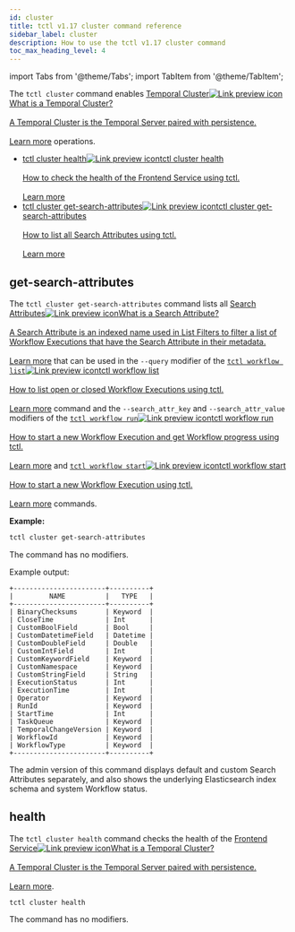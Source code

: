 ```yaml
---
id: cluster
title: tctl v1.17 cluster command reference
sidebar_label: cluster
description: How to use the tctl v1.17 cluster command
toc_max_heading_level: 4
---
```


<!-- THIS FILE IS GENERATED. DO NOT EDIT THIS FILE DIRECTLY -->

import Tabs from '@theme/Tabs';
import TabItem from '@theme/TabItem';

The `tctl cluster` command enables <a class="tdlp" href="/clusters#">Temporal Cluster<span class="tdlpiw"><img src="/img/link-preview-icon.svg" alt="Link preview icon" /></span><span class="tdlpc"><span class="tdlppt">What is a Temporal Cluster?</span><br /><br /><span class="tdlppd">A Temporal Cluster is the Temporal Server paired with persistence.</span><span class="tdlplm"><br /><br /><a class="tdlplma" href="/clusters#">Learn more</a></span></span></a> operations.

- <a class="tdlp" href="#health">tctl cluster health<span class="tdlpiw"><img src="/img/link-preview-icon.svg" alt="Link preview icon" /></span><span class="tdlpc"><span class="tdlppt">tctl cluster health</span><br /><br /><span class="tdlppd">How to check the health of the Frontend Service using tctl.</span><span class="tdlplm"><br /><br /><a class="tdlplma" href="#health">Learn more</a></span></span></a>
- <a class="tdlp" href="#get-search-attributes">tctl cluster get-search-attributes<span class="tdlpiw"><img src="/img/link-preview-icon.svg" alt="Link preview icon" /></span><span class="tdlpc"><span class="tdlppt">tctl cluster get-search-attributes</span><br /><br /><span class="tdlppd">How to list all Search Attributes using tctl.</span><span class="tdlplm"><br /><br /><a class="tdlplma" href="#get-search-attributes">Learn more</a></span></span></a>

## get-search-attributes

The `tctl cluster get-search-attributes` command lists all <a class="tdlp" href="/visibility#search-attribute">Search Attributes<span class="tdlpiw"><img src="/img/link-preview-icon.svg" alt="Link preview icon" /></span><span class="tdlpc"><span class="tdlppt">What is a Search Attribute?</span><br /><br /><span class="tdlppd">A Search Attribute is an indexed name used in List Filters to filter a list of Workflow Executions that have the Search Attribute in their metadata.</span><span class="tdlplm"><br /><br /><a class="tdlplma" href="/visibility#search-attribute">Learn more</a></span></span></a> that can be used in the `--query` modifier of the <a class="tdlp" href="/tctl-v1/workflow#list">`tctl workflow list`<span class="tdlpiw"><img src="/img/link-preview-icon.svg" alt="Link preview icon" /></span><span class="tdlpc"><span class="tdlppt">tctl workflow list</span><br /><br /><span class="tdlppd">How to list open or closed Workflow Executions using tctl.</span><span class="tdlplm"><br /><br /><a class="tdlplma" href="/tctl-v1/workflow#list">Learn more</a></span></span></a> command and the `--search_attr_key` and `--search_attr_value` modifiers of the <a class="tdlp" href="/tctl-v1/workflow#run">`tctl workflow run`<span class="tdlpiw"><img src="/img/link-preview-icon.svg" alt="Link preview icon" /></span><span class="tdlpc"><span class="tdlppt">tctl workflow run</span><br /><br /><span class="tdlppd">How to start a new Workflow Execution and get Workflow progress using tctl.</span><span class="tdlplm"><br /><br /><a class="tdlplma" href="/tctl-v1/workflow#run">Learn more</a></span></span></a> and <a class="tdlp" href="/tctl-v1/workflow#start">`tctl workflow start`<span class="tdlpiw"><img src="/img/link-preview-icon.svg" alt="Link preview icon" /></span><span class="tdlpc"><span class="tdlppt">tctl workflow start</span><br /><br /><span class="tdlppd">How to start a new Workflow Execution using tctl.</span><span class="tdlplm"><br /><br /><a class="tdlplma" href="/tctl-v1/workflow#start">Learn more</a></span></span></a> commands.

**Example:**

```bash
tctl cluster get-search-attributes
```

The command has no modifiers.

Example output:

```text
+-----------------------+----------+
|         NAME          |   TYPE   |
+-----------------------+----------+
| BinaryChecksums       | Keyword  |
| CloseTime             | Int      |
| CustomBoolField       | Bool     |
| CustomDatetimeField   | Datetime |
| CustomDoubleField     | Double   |
| CustomIntField        | Int      |
| CustomKeywordField    | Keyword  |
| CustomNamespace       | Keyword  |
| CustomStringField     | String   |
| ExecutionStatus       | Int      |
| ExecutionTime         | Int      |
| Operator              | Keyword  |
| RunId                 | Keyword  |
| StartTime             | Int      |
| TaskQueue             | Keyword  |
| TemporalChangeVersion | Keyword  |
| WorkflowId            | Keyword  |
| WorkflowType          | Keyword  |
+-----------------------+----------+
```

The admin version of this command displays default and custom Search Attributes separately, and also shows the underlying Elasticsearch index schema and system Workflow status.

## health

The `tctl cluster health` command checks the health of the <a class="tdlp" href="/clusters#frontend-service">Frontend Service<span class="tdlpiw"><img src="/img/link-preview-icon.svg" alt="Link preview icon" /></span><span class="tdlpc"><span class="tdlppt">What is a Temporal Cluster?</span><br /><br /><span class="tdlppd">A Temporal Cluster is the Temporal Server paired with persistence.</span><span class="tdlplm"><br /><br /><a class="tdlplma" href="/clusters#frontend-service">Learn more</a></span></span></a>.

`tctl cluster health`

The command has no modifiers.

